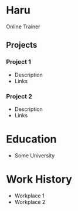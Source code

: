 # Haru
Online Trainer

## Projects
### Project 1 
- Description
- Links

### Project 2 
- Description
- Links

# Education
- Some University

# Work History
- Workplace 1
- Workplace 2
